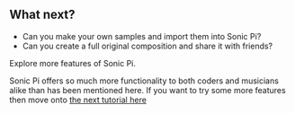 ## What next?

- Can you make your own samples and import them into Sonic Pi?
- Can you create a full original composition and share it with friends?

Explore more features of Sonic Pi.

Sonic Pi offers so much more functionality to both coders and musicians alike than has been mentioned here. If you want to try some more features then move onto [the next tutorial here](worksheet-2.md)

